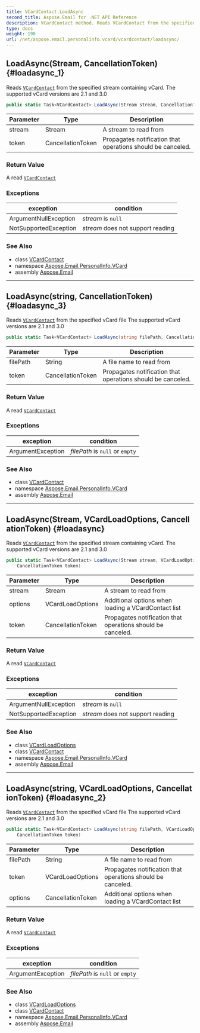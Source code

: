 ```yaml
---
title: VCardContact.LoadAsync
second_title: Aspose.Email for .NET API Reference
description: VCardContact method. Reads VCardContact from the specified stream containing vCard. The supported vCard versions are 2.1 and 3.0
type: docs
weight: 190
url: /net/aspose.email.personalinfo.vcard/vcardcontact/loadasync/
---
```

## LoadAsync(Stream, CancellationToken) {#loadasync_1}

Reads [`VCardContact`](../) from the specified stream containing vCard. The supported vCard versions are 2.1 and 3.0

```csharp
public static Task<VCardContact> LoadAsync(Stream stream, CancellationToken token)
```

| Parameter | Type | Description |
| --- | --- | --- |
| stream | Stream | A stream to read from |
| token | CancellationToken | Propagates notification that operations should be canceled. |

### Return Value

A read [`VCardContact`](../)

### Exceptions

| exception | condition |
| --- | --- |
| ArgumentNullException | *stream* is `null` |
| NotSupportedException | *stream* does not support reading |

### See Also

* class [VCardContact](../)
* namespace [Aspose.Email.PersonalInfo.VCard](../../vcardcontact/)
* assembly [Aspose.Email](../../../)

---

## LoadAsync(string, CancellationToken) {#loadasync_3}

Reads [`VCardContact`](../) from the specified vCard file The supported vCard versions are 2.1 and 3.0

```csharp
public static Task<VCardContact> LoadAsync(string filePath, CancellationToken token)
```

| Parameter | Type | Description |
| --- | --- | --- |
| filePath | String | A file name to read from |
| token | CancellationToken | Propagates notification that operations should be canceled. |

### Return Value

A read [`VCardContact`](../)

### Exceptions

| exception | condition |
| --- | --- |
| ArgumentException | *filePath* is `null` or `empty` |

### See Also

* class [VCardContact](../)
* namespace [Aspose.Email.PersonalInfo.VCard](../../vcardcontact/)
* assembly [Aspose.Email](../../../)

---

## LoadAsync(Stream, VCardLoadOptions, CancellationToken) {#loadasync}

Reads [`VCardContact`](../) from the specified stream containing vCard. The supported vCard versions are 2.1 and 3.0

```csharp
public static Task<VCardContact> LoadAsync(Stream stream, VCardLoadOptions options, 
    CancellationToken token)
```

| Parameter | Type | Description |
| --- | --- | --- |
| stream | Stream | A stream to read from |
| options | VCardLoadOptions | Additional options when loading a VCardContact list |
| token | CancellationToken | Propagates notification that operations should be canceled. |

### Return Value

A read [`VCardContact`](../)

### Exceptions

| exception | condition |
| --- | --- |
| ArgumentNullException | *stream* is `null` |
| NotSupportedException | *stream* does not support reading |

### See Also

* class [VCardLoadOptions](../../vcardloadoptions/)
* class [VCardContact](../)
* namespace [Aspose.Email.PersonalInfo.VCard](../../vcardcontact/)
* assembly [Aspose.Email](../../../)

---

## LoadAsync(string, VCardLoadOptions, CancellationToken) {#loadasync_2}

Reads [`VCardContact`](../) from the specified vCard file The supported vCard versions are 2.1 and 3.0

```csharp
public static Task<VCardContact> LoadAsync(string filePath, VCardLoadOptions options, 
    CancellationToken token)
```

| Parameter | Type | Description |
| --- | --- | --- |
| filePath | String | A file name to read from |
| token | VCardLoadOptions | Propagates notification that operations should be canceled. |
| options | CancellationToken | Additional options when loading a VCardContact list |

### Return Value

A read [`VCardContact`](../)

### Exceptions

| exception | condition |
| --- | --- |
| ArgumentException | *filePath* is `null` or `empty` |

### See Also

* class [VCardLoadOptions](../../vcardloadoptions/)
* class [VCardContact](../)
* namespace [Aspose.Email.PersonalInfo.VCard](../../vcardcontact/)
* assembly [Aspose.Email](../../../)


